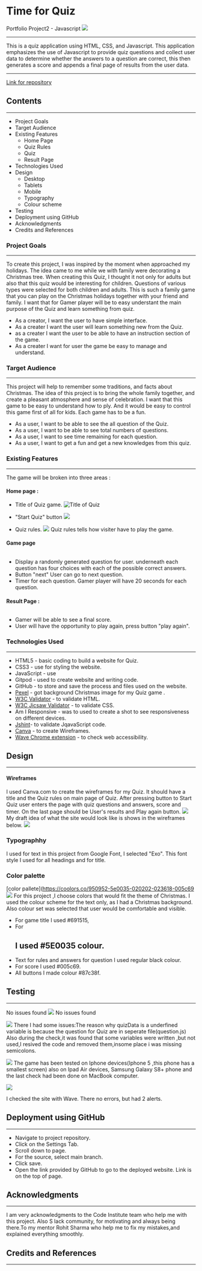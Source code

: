# Time for Quiz
Portfolio Project2 - Javascript 
![](assets/images/responsive.png)
***

This is a quiz application using HTML, CSS, and Javascript. This application emphasizes the use of Javascript to provide quiz questions and collect user data to determine whether the answers to a question are correct, this then generates a score and appends a final page of results from the user data.
***
[Link for repository](https://github.com/Aliona83/project2/settings/pages)
## Contents
***
* Project Goals 
* Target Audience
* Existing Features
   * Home Page
   * Quiz Rules
   * Quiz
   * Result Page
* Technologies Used
* Design
    * Desktop
    * Tablets
    * Mobile
    * Typography
    * Colour scheme 
* Testing 
* Deployment using GitHub
* Acknowledgments 
* Credits and References


### Project Goals
***
To create this project, I was inspired by the moment when approached my holidays. The idea came to me while we with family were decorating a Christmas tree. When creating this Quiz, I thought it not only for adults but also that this quiz would be interesting for children. Questions of various types were selected for both children and adults. This is such a family game that you can play on the Christmas holidays together with your friend and family.
I want that for Gamer player will be to easy understant the main purpose of the Quiz and learn something from quiz.
  * As a creator, I want the user to have simple interface.
  * As a creater I want the user will learn something new from the Quiz.
  * as a creater I want the user to be able to have an instruction section of the game.
  * As a creater I want for user the game be easy to manage and understand.

### Target Audience 
***
This project will help to remember some traditions, and facts about Christmas. The idea of this project is to bring the whole family together, and create a pleasant atmosphere and sense of celebration. I want that this game to be easy to understand how to ply. And it would be easy to control this game first of all for kids. Each game has to be a fun.
   * As a user, I want to be able to see the all question of the Quiz.
   * As a user, I want to  be able to see total numbers of questions.
   * As a user, I want to see time remaining for each question.
   * As a user, I want to get a fun and  get a new knowledges from this quiz.

### Existing Features
***
The game will be broken into three areas :
#### Home page :
* Title of Quiz game.
![Title of Quiz](assets/images/title.png)

 * "Start Quiz" button
 ![](assets/images/start.png)
 * Quiz rules.
 ![](assets/images/rules.png)
 Quiz rules tells how visiter have to play the game.
#### Game page 
![]()
* Display a randomly generated question for user.
underneath each question has four choices with each of the possible correct answers.
* Button "next"
User can go to next question.
* Timer for each question. Gamer player will have 20 seconds for each question. 
#### Result Page :
![]()
* Gamer will be able to see a final score.
* User will have the opportunity to play again, press button "play again".

### Technologies Used 
***
* HTML5 - basic coding to build  a website for Quiz.
* CSS3 - use for styling the website.
* JavaScript - use 
* Gitpod - used to create website and writing code.
* GitHub - to store and save the process and files used on the website.
* [Pexel](https://www.pexels.com/ru-ru/) - got background Christmas image for my Quiz game .
* [W3C Validator](https://validator.w3.org/) - to validate HTML.
* [W3C Jicsaw Validator](https://jigsaw.w3.org/css-validator/) - to validate CSS.
* Am I Responsive - was to used to create a shot to see responsiveness on different devices.
* [Jshint](https://jshint.com/)- to validate JqavaScript code.
* [Canva](https://www.canva.com/) - to create Wireframes.
* [Wave Chrome extension](https://wave.webaim.org/) - to check web accessibility.
## Design
***
#### Wireframes

I used Canva.com to create the wireframes for my Quiz. It should have a title and the Quiz rules on main page of Quiz. After pressing button to Start Quiz user enters the page with quiz questions and answers, score and timer. On the last page should be User's results and Play again button.
![](assets/images/wireframe.png)
My draft idea of what the site would look like is shows in the wireframes below.
![](assets/images/phone.png)

### Typographhy 

 I used for text in this project from Google Font, I selected "Exo". This font style I used for all headings and for title. 

### Color palette

[color pallete](https://coolors.co/950952-5e0035-020202-023618-005c69
![](assets/images/colour.png)
For this project ,I choose colors that would fit the theme of Christmas.
I used the colour scheme  for the text only, as I had  a Christmas background. 
Also colour set was selected that user would be comfortable and visible. 
  * For game title I used #691515, 
  * For <h2> I used #5E0035 colour. 
  * Text for rules and answers for question I used regular black colour. 
  * For score I used #005c69.
  * All buttons I made colour #87c38f.

## Testing 
***
No issues found
![](assets/images/image.png)
No issues found

![](assets/images/image1.png)
There I had some issues:The reason why quizData is a underfined variable is because the question for Quiz are in seperate file(question.js)
Also during the check,it was found that some variables were written ,but not used,I resived the code and removed them,insome place i was missing semicolons.

![](assets/images/image2.png)
The game has been tested on  Iphone devices(Iphone 5 ,this phone has a smallest screen) also on Ipad Air devices, Samsung Galaxy S8+ phone and the last check had been done on  MacBook computer.

![](assets/images/wave.png)
 
 I checked the site with Wave. There no errors, but had 2 alerts. 

## Deployment using GitHub
***
  * Navigate to project repository.
  * Click on the Settings Tab.
  * Scroll down to page.
  * For the source, select main branch.
  * Click save.
  * Open the link provided by GitHub to go to the deployed website. Link is on the top of page.

## Acknowledgments 
***
I am very acknowledgments to the Code Institute team who help me with this project. Also S lack community, for motivating and always being there.To my mentor Rohit Sharma who help me to fix my mistakes,and explained everything smoothly.
 ## Credits and References
 ***




